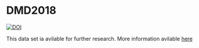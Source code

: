 # DMD2018

[![DOI](https://zenodo.org/badge/138847605.svg)](https://zenodo.org/badge/latestdoi/138847605)

This data set ia avilable for further research. More information avilable [here](https://vinayakumarr.github.io/AmritaDGA/)
